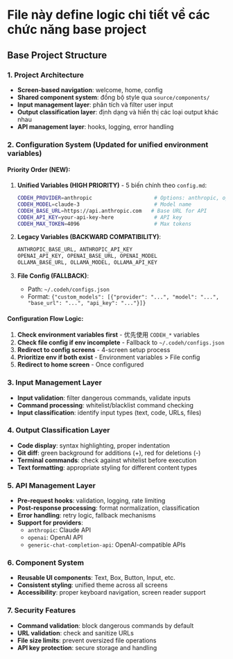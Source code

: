 # File này define logic chi tiết về các chức năng base project

## Base Project Structure

### 1. Project Architecture

- **Screen-based navigation**: welcome, home, config
- **Shared component system**: đồng bộ style qua `source/components/`
- **Input management layer**: phân tích và filter user input
- **Output classification layer**: định dạng và hiển thị các loại output khác nhau
- **API management layer**: hooks, logging, error handling

### 2. Configuration System (Updated for unified environment variables)

#### **Priority Order (NEW)**:

1. **Unified Variables (HIGH PRIORITY)** - 5 biến chính theo `config.md`:

   ```bash
   CODEH_PROVIDER=anthropic                    # Options: anthropic, openai, generic-chat-completion-api
   CODEH_MODEL=claude-3                        # Model name
   CODEH_BASE_URL=https://api.anthropic.com   # Base URL for API
   CODEH_API_KEY=your-api-key-here             # API key
   CODEH_MAX_TOKEN=4096                        # Max tokens
   ```

2. **Legacy Variables (BACKWARD COMPATIBILITY)**:

   ```bash
   ANTHROPIC_BASE_URL, ANTHROPIC_API_KEY
   OPENAI_API_KEY, OPENAI_BASE_URL, OPENAI_MODEL
   OLLAMA_BASE_URL, OLLAMA_MODEL, OLLAMA_API_KEY
   ```

3. **File Config (FALLBACK)**:
   - Path: `~/.codeh/configs.json`
   - Format: `{"custom_models": [{"provider": "...", "model": "...", "base_url": "...", "api_key": "..."}]}`

#### **Configuration Flow Logic**:

1. **Check environment variables first** - 优先使用 `CODEH_*` variables
2. **Check file config if env incomplete** - Fallback to `~/.codeh/configs.json`
3. **Redirect to config screens** - 4-screen setup process
4. **Prioritize env if both exist** - Environment variables > File config
5. **Redirect to home screen** - Once configured

### 3. Input Management Layer

- **Input validation**: filter dangerous commands, validate inputs
- **Command processing**: whitelist/blacklist command checking
- **Input classification**: identify input types (text, code, URLs, files)

### 4. Output Classification Layer

- **Code display**: syntax highlighting, proper indentation
- **Git diff**: green background for additions (+), red for deletions (-)
- **Terminal commands**: check against whitelist before execution
- **Text formatting**: appropriate styling for different content types

### 5. API Management Layer

- **Pre-request hooks**: validation, logging, rate limiting
- **Post-response processing**: format normalization, classification
- **Error handling**: retry logic, fallback mechanisms
- **Support for providers**:
  - `anthropic`: Claude API
  - `openai`: OpenAI API
  - `generic-chat-completion-api`: OpenAI-compatible APIs

### 6. Component System

- **Reusable UI components**: Text, Box, Button, Input, etc.
- **Consistent styling**: unified theme across all screens
- **Accessibility**: proper keyboard navigation, screen reader support

### 7. Security Features

- **Command validation**: block dangerous commands by default
- **URL validation**: check and sanitize URLs
- **File size limits**: prevent oversized file operations
- **API key protection**: secure storage and handling
